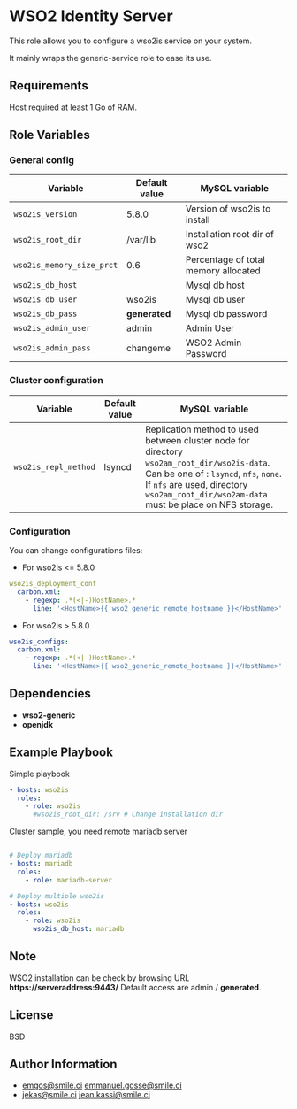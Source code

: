 WSO2 Identity Server
=========

This role allows you to configure a wso2is service on your system.

It mainly wraps the generic-service role to ease its use.

Requirements
------------

Host required at least 1 Go of RAM.

Role Variables
--------------

### General config

| Variable | Default value | MySQL variable |
| ---------|---------------|---------------- |
| `wso2is_version` | 5.8.0 | Version of wso2is to install
| `wso2is_root_dir` | /var/lib | Installation root dir of wso2 |
| `wso2is_memory_size_prct` | 0.6 | Percentage of total memory allocated
| `wso2is_db_host` | | Mysql db host
| `wso2is_db_user` | wso2is | Mysql db user
| `wso2is_db_pass` | **generated** | Mysql db password
| `wso2is_admin_user` | admin | Admin User
| `wso2is_admin_pass` | changeme | WSO2 Admin Password

### Cluster configuration

Variable | Default value | MySQL variable 
---------|---------------|---------------- 
`wso2is_repl_method` | lsyncd | Replication method to used between cluster node for directory `wso2am_root_dir/wso2is-data`. Can be one of : `lsyncd`, `nfs`, `none`. If `nfs` are used, directory `wso2am_root_dir/wso2am-data` must be place on NFS storage.


### Configuration 

You can change configurations files:

* For wso2is <= 5.8.0

```yml
wso2is_deployment_conf
  carbon.xml:
    - regexp: .*(<|-)HostName>.*
      line: '<HostName>{{ wso2_generic_remote_hostname }}</HostName>'
````

* For wso2is > 5.8.0

```yml
wso2is_configs:
  carbon.xml:
    - regexp: .*(<|-)HostName>.*
      line: '<HostName>{{ wso2_generic_remote_hostname }}</HostName>'
```

Dependencies
------------

* **wso2-generic**
* **openjdk**

Example Playbook
----------------

Simple playbook

```yml
- hosts: wso2is
  roles:
    - role: wso2is
      #wso2is_root_dir: /srv # Change installation dir
```

Cluster sample, you need remote mariadb server

```yml

# Deploy mariadb
- hosts: mariadb
  roles:
    - role: mariadb-server

# Deploy multiple wso2is
- hosts: wso2is
  roles:
    - role: wso2is
      wso2is_db_host: mariadb

```

Note
----

WSO2 installation can be check by browsing URL **https://serveraddress:9443/**
Default access are admin / **generated**.

License
-------

BSD

Author Information
------------------

* emgos@smile.ci <emmanuel.gosse@smile.ci>
* jekas@smile.ci <jean.kassi@smile.ci>
